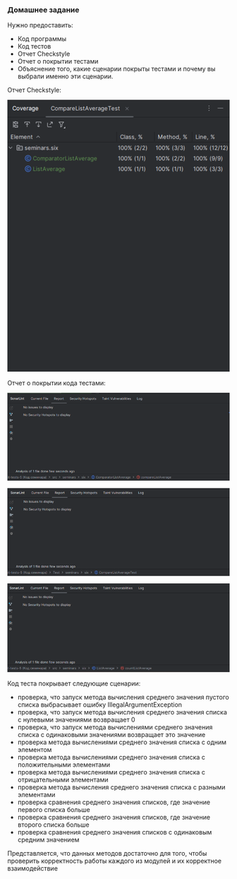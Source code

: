 ### Домашнее задание
Нужно предоставить:
- Код программы
- Код тестов
- Отчет Checkstyle
- Отчет о покрытии тестами
- Объяснение того, какие сценарии покрыты тестами и почему вы выбрали именно эти сценарии.


Отчет Checkstyle:

![screenshot_1](https://github.com/bunny-nun/UNIT-TESTS/blob/main/unit-tests-5/src/seminars/six/Screenshot_1.png)

Отчет о покрытии кода тестами:

![screenshot_2](https://github.com/bunny-nun/UNIT-TESTS/blob/main/unit-tests-5/src/seminars/six/Screenshot_2.png)

![screenshot_3](https://github.com/bunny-nun/UNIT-TESTS/blob/main/unit-tests-5/src/seminars/six/Screenshot_4.png)

![screenshot_4](https://github.com/bunny-nun/UNIT-TESTS/blob/main/unit-tests-5/src/seminars/six/Screenshot_3.png)

Код теста покрывает следующие сценарии:

- проверка, что запуск метода вычисления среднего значения пустого списка выбрасывает ошибку IllegalArgumentException
- проверка, что запуск метода вычисления среднего значения списка с нулевыми значениями возвращает 0
- проверка, что запуск метода вычислениями среднего значения списка с одинаковыми значениями возвращает это значение
- проверка метода вычислениями среднего значения списка с одним элементом
- проверка метода вычислениями среднего значения списка с положительными элементами
- проверка метода вычислениями среднего значения списка с отрицательными элементами
- проверка метода вычисления среднего значения списка с разными элементами
- проверка сравнения среднего значения списков, где значение первого списка больше
- проверка сравнения среднего значения списков, где значение второго списка больше
- проверка сравнения среднего значения списков с одинаковым средним значением

Представляется, что данных методов достаточно для того, чтобы проверить корректность работы каждого из модулей
и их корректное взаимодействие
